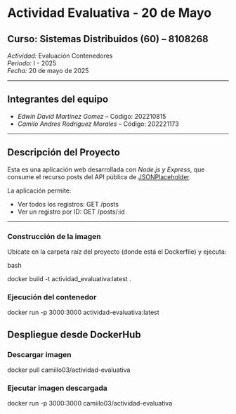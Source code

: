 # Actividad Evaluativa - 20 de Mayo

## Curso: Sistemas Distribuidos (60) – 8108268  
*Actividad:* Evaluación Contenedores  
*Periodo:* I - 2025  
*Fecha:* 20 de mayo de 2025  

---

## Integrantes del equipo

- *Edwin David Martinez Gomez* – Código: 202210815  
- *Camilo Andres Rodriguez Morales* – Código: 202221173

---

## Descripción del Proyecto

Esta es una aplicación web desarrollada con *Node.js y Express*, que consume el recurso posts del API pública de [JSONPlaceholder](https://jsonplaceholder.typicode.com/posts).

La aplicación permite:

- Ver todos los registros: GET /posts
- Ver un registro por ID: GET /posts/:id

---


### Construcción de la imagen

Ubícate en la carpeta raíz del proyecto (donde está el Dockerfile) y ejecuta:

bash

docker build -t actividad_evaluativa:latest .

### Ejecución del contenedor 
docker run -p 3000:3000 actividad-evaluativa:latest

## Despliegue desde DockerHub

### Descargar imagen
docker pull camiilo03/actividad-evaluativa

### Ejecutar imagen descargada 
docker run -p 3000:3000 camiilo03/actividad-evaluativa